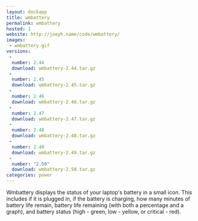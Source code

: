 ```yaml
---
layout: dockapp
title: wmbattery
permalink: wmbattery
hosted: 1
website: http://joeyh.name/code/wmbattery/
images:
 - wmbattery.gif
versions:
 -
  number: 2.44
  download: wmbattery-2.44.tar.gz
 -
  number: 2.45
  download: wmbattery-2.45.tar.gz
 -
  number: 2.46
  download: wmbattery-2.46.tar.gz
 -
  number: 2.47
  download: wmbattery-2.47.tar.gz
 -
  number: 2.48
  download: wmbattery-2.48.tar.gz
 -
  number: 2.49
  download: wmbattery-2.49.tar.gz
 -
  number: "2.50"
  download: wmbattery-2.50.tar.gz
categories: power
---
```

Wmbattery displays the status of your laptop's battery in a small icon. This includes if it is plugged in, if the battery is charging, how many minutes of battery life remain, battery life remaining (with both a percentage and a graph), and battery status (high - green, low - yellow, or critical - red).
